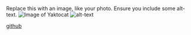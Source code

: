 Replace this with an image, like your photo. Ensure you include some alt-text.
![Image of Yaktocat](https://octodex.github.com/images/yaktocat.png)
![alt-text](image-url)

[github](www.github.com)
